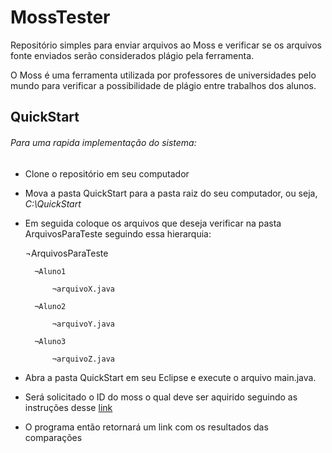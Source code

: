 # MossTester

Repositório simples para enviar arquivos ao Moss e verificar se os arquivos fonte enviados serão considerados plágio pela ferramenta.

O Moss é uma ferramenta utilizada por professores de universidades pelo mundo para verificar a possibilidade de plágio entre trabalhos dos alunos.

## QuickStart

###### Para uma rapida implementação do sistema:

- Clone o repositório em seu computador
- Mova a pasta QuickStart para a pasta raiz do seu computador, ou seja, *C:\QuickStart*
- Em seguida coloque os arquivos que deseja verificar na pasta ArquivosParaTeste seguindo essa hierarquia:

	¬ArquivosParaTeste

		¬Aluno1
        
			¬arquivoX.java

		¬Aluno2

			¬arquivoY.java

		¬Aluno3

			¬arquivoZ.java


- Abra a pasta QuickStart em seu Eclipse e execute o arquivo main.java.
- Será solicitado o ID do moss o qual deve ser aquirido seguindo as instruções desse [link](http://theory.stanford.edu/~aiken/moss/)
- O programa então retornará um link com os resultados das comparações 